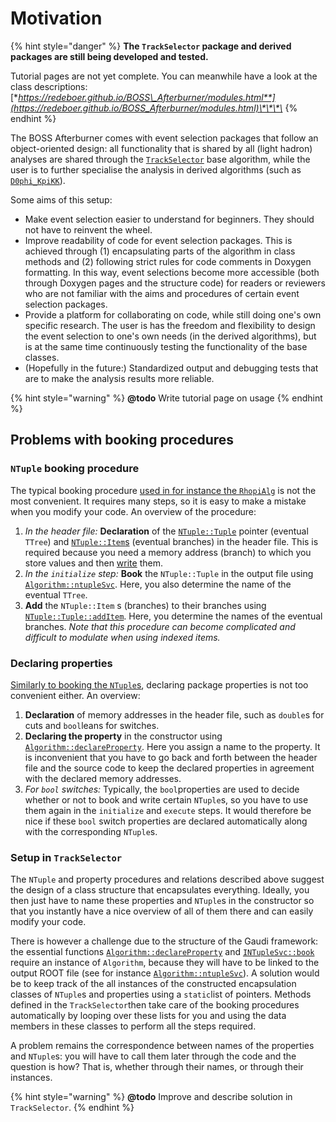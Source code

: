 # Motivation

{% hint style="danger" %}
**The `TrackSelector` package and derived packages are still being developed and tested.**

Tutorial pages are not yet complete. You can meanwhile have a look at the class descriptions:  
[**https://redeboer.github.io/BOSS\_Afterburner/modules.html**](https://redeboer.github.io/BOSS_Afterburner/modules.html)\*\*\*\*
{% endhint %}

The BOSS Afterburner comes with event selection packages that follow an object-oriented design: all functionality that is shared by all \(light hadron\) analyses are shared through the [`TrackSelector`](https://redeboer.github.io/BOSS_Afterburner/classTrackSelector.html) base algorithm, while the user is to further specialise the analysis in derived algorithms \(such as [`D0phi_KpiKK`](https://redeboer.github.io/BOSS_Afterburner/classD0phi__KpiKK.html)\).

Some aims of this setup:

* Make event selection easier to understand for beginners. They should not have to reinvent the wheel.
* Improve readability of code for event selection packages. This is achieved through \(1\) encapsulating parts of the algorithm in class methods and \(2\) following strict rules for code comments in Doxygen formatting. In this way, event selections become more accessible \(both through Doxygen pages and the structure code\) for readers or reviewers who are not familiar with the aims and procedures of certain event selection packages.
* Provide a platform for collaborating on code, while still doing one's own specific research. The user is has the freedom and flexibility to design the event selection to one's own needs \(in the derived algorithms\), but is at the same time continuously testing the functionality of the base classes.
* \(Hopefully in the future:\) Standardized output and debugging tests that are to make the analysis results more reliable.

{% hint style="warning" %}
**@todo** Write tutorial page on usage
{% endhint %}

## Problems with booking procedures

### `NTuple` booking procedure

The typical booking procedure [used in for instance the `RhopiAlg`](../../besiii-software-system/packages/rhopi.md#declaring-and-defining-properties-like-cuts) is not the most convenient. It requires many steps, so it is easy to make a mistake when you modify your code. An overview of the procedure:

1. _In the header file:_ **Declaration** of the [`NTuple::Tuple`](https://dayabay.bnl.gov/dox/GaudiKernel/html/classNTuple_1_1Tuple.html) pointer \(eventual `TTree`\) and [`NTuple::Item`s](https://dayabay.bnl.gov/dox/GaudiKernel/html/classNTuple_1_1Item.html) \(eventual branches\) in the header file. This is required because you need a memory address \(branch\) to which you store values and then [write](https://dayabay.bnl.gov/dox/GaudiKernel/html/classINTuple.html#a89cd8df7b0cff68a1cbb45d9c8fe7df5) them.
2. _In the `initialize` step:_ **Book** the `NTuple::Tuple` in the output file using [`Algorithm::ntupleSvc`](https://dayabay.bnl.gov/dox/GaudiKernel/html/classAlgorithm.html#aa0e741efefa5312b20f9a213c3ab4cbb). Here, you also determine the name of the eventual `TTree`.
3. **Add** the `NTuple::Item` s \(branches\) to their branches using [`NTuple::Tuple::addItem`](https://dayabay.bnl.gov/dox/GaudiKernel/html/classNTuple_1_1Tuple.html#a78033967fbd89f7f18e7d6d7d43f41ac). Here, you determine the names of the eventual branches. _Note that this procedure can become complicated and difficult to modulate when using indexed items._

### Declaring properties

[Similarly to booking the `NTuple`s](motivation.md#ntuple-booking-procedure), declaring package properties is not too convenient either. An overview:

1. **Declaration** of memory addresses in the header file, such as `double`s for cuts and `bool`leans for switches.
2. **Declaring the property** in the constructor using [`Algorithm::declareProperty`](https://dayabay.bnl.gov/dox/GaudiKernel/html/classAlgorithm.html#acc63d83555ffb3833df7334468551d7d). Here you assign a name to the property. It is inconvenient that you have to go back and forth between the header file and the source code to keep the declared properties in agreement with the declared memory addresses.
3. _For `bool` switches:_ Typically, the `bool`properties are used to decide whether or not to book and write certain `NTuple`s, so you have to use them again in the `initialize`  and `execute` steps. It would therefore be nice if these `bool` switch properties are declared automatically along with the corresponding `NTuple`s.

### Setup in `TrackSelector`

The `NTuple` and property procedures and relations described above suggest the design of a class structure that encapsulates everything. Ideally, you then just have to name these properties and `NTuple`s in the constructor so that you instantly have a nice overview of all of them there and can easily modify your code.

There is however a challenge due to the structure of the Gaudi framework: the essential functions [`Algorithm::declareProperty`](https://dayabay.bnl.gov/dox/GaudiKernel/html/classAlgorithm.html#acc63d83555ffb3833df7334468551d7d) and [`INTupleSvc::book`](https://dayabay.bnl.gov/dox/GaudiKernel/html/classINTupleSvc.html#a501f6331df3de22c81e91f3f3f7704b6)  require an instance of `Algorithm`, because they will have to be linked to the output ROOT file \(see for instance [`Algorithm::ntupleSvc`](https://dayabay.bnl.gov/dox/GaudiKernel/html/classAlgorithm.html#aa0e741efefa5312b20f9a213c3ab4cbb)\). A solution would be to keep track of the all instances of the constructed encapsulation classes of `NTuple`s and properties using a `static`list of pointers. Methods defined in the `TrackSelector`then take care of the booking procedures automatically by looping over these lists for you and using the data members in these classes to perform all the steps required.

A problem remains the correspondence between names of the properties and `NTuple`s: you will have to call them later through the code and the question is how? That is, whether through their names, or through their instances.

{% hint style="warning" %}
**@todo** Improve and describe solution in `TrackSelector`.
{% endhint %}

